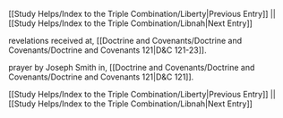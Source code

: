 [[Study Helps/Index to the Triple Combination/Liberty|Previous Entry]]  ||  [[Study Helps/Index to the Triple Combination/Libnah|Next Entry]]

 revelations received at, [[Doctrine and Covenants/Doctrine and Covenants/Doctrine and Covenants 121|D&C 121-23]].

 prayer by Joseph Smith in, [[Doctrine and Covenants/Doctrine and Covenants/Doctrine and Covenants 121|D&C 121]].

[[Study Helps/Index to the Triple Combination/Liberty|Previous Entry]]  ||  [[Study Helps/Index to the Triple Combination/Libnah|Next Entry]]